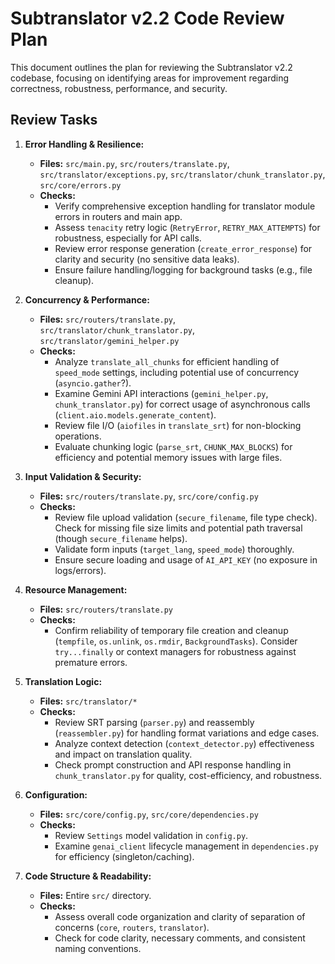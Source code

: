 # Subtranslator v2.2 Code Review Plan

This document outlines the plan for reviewing the Subtranslator v2.2 codebase, focusing on identifying areas for improvement regarding correctness, robustness, performance, and security.

## Review Tasks

1.  **Error Handling & Resilience:**
    *   **Files:** `src/main.py`, `src/routers/translate.py`, `src/translator/exceptions.py`, `src/translator/chunk_translator.py`, `src/core/errors.py`
    *   **Checks:**
        *   Verify comprehensive exception handling for translator module errors in routers and main app.
        *   Assess `tenacity` retry logic (`RetryError`, `RETRY_MAX_ATTEMPTS`) for robustness, especially for API calls.
        *   Review error response generation (`create_error_response`) for clarity and security (no sensitive data leaks).
        *   Ensure failure handling/logging for background tasks (e.g., file cleanup).

2.  **Concurrency & Performance:**
    *   **Files:** `src/routers/translate.py`, `src/translator/chunk_translator.py`, `src/translator/gemini_helper.py`
    *   **Checks:**
        *   Analyze `translate_all_chunks` for efficient handling of `speed_mode` settings, including potential use of concurrency (`asyncio.gather`?).
        *   Examine Gemini API interactions (`gemini_helper.py`, `chunk_translator.py`) for correct usage of asynchronous calls (`client.aio.models.generate_content`).
        *   Review file I/O (`aiofiles` in `translate_srt`) for non-blocking operations.
        *   Evaluate chunking logic (`parse_srt`, `CHUNK_MAX_BLOCKS`) for efficiency and potential memory issues with large files.

3.  **Input Validation & Security:**
    *   **Files:** `src/routers/translate.py`, `src/core/config.py`
    *   **Checks:**
        *   Review file upload validation (`secure_filename`, file type check). Check for missing file size limits and potential path traversal (though `secure_filename` helps).
        *   Validate form inputs (`target_lang`, `speed_mode`) thoroughly.
        *   Ensure secure loading and usage of `AI_API_KEY` (no exposure in logs/errors).

4.  **Resource Management:**
    *   **Files:** `src/routers/translate.py`
    *   **Checks:**
        *   Confirm reliability of temporary file creation and cleanup (`tempfile`, `os.unlink`, `os.rmdir`, `BackgroundTasks`). Consider `try...finally` or context managers for robustness against premature errors.

5.  **Translation Logic:**
    *   **Files:** `src/translator/*`
    *   **Checks:**
        *   Review SRT parsing (`parser.py`) and reassembly (`reassembler.py`) for handling format variations and edge cases.
        *   Analyze context detection (`context_detector.py`) effectiveness and impact on translation quality.
        *   Check prompt construction and API response handling in `chunk_translator.py` for quality, cost-efficiency, and robustness.

6.  **Configuration:**
    *   **Files:** `src/core/config.py`, `src/core/dependencies.py`
    *   **Checks:**
        *   Review `Settings` model validation in `config.py`.
        *   Examine `genai_client` lifecycle management in `dependencies.py` for efficiency (singleton/caching).

7.  **Code Structure & Readability:**
    *   **Files:** Entire `src/` directory.
    *   **Checks:**
        *   Assess overall code organization and clarity of separation of concerns (`core`, `routers`, `translator`).
        *   Check for code clarity, necessary comments, and consistent naming conventions. 